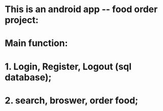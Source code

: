 # This is an android app -- food order project:
# Main function: 
# 1. Login, Register, Logout (sql database);
# 2. search, broswer, order food;
